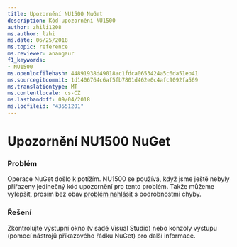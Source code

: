 ```yaml
---
title: Upozornění NU1500 NuGet
description: Kód upozornění NU1500
author: zhili1208
ms.author: lzhi
ms.date: 06/25/2018
ms.topic: reference
ms.reviewer: anangaur
f1_keywords:
- NU1500
ms.openlocfilehash: 44891938d49018ac1fdca0653424a5c6da51eb41
ms.sourcegitcommit: 1d1406764c6af5fb7801d462e0c4afc9092fa569
ms.translationtype: MT
ms.contentlocale: cs-CZ
ms.lasthandoff: 09/04/2018
ms.locfileid: "43551201"
---
```

# <a name="nuget-warning-nu1500"></a>Upozornění NU1500 NuGet

### <a name="issue"></a>Problém
Operace NuGet došlo k potížím. NU1500 se používá, když jsme ještě nebyly přiřazeny jedinečný kód upozornění pro tento problém. Takže můžeme vylepšit, prosím bez obav [problém nahlásit](https://github.com/nuget/home/issues) s podrobnostmi chyby.

### <a name="solution"></a>Řešení
Zkontrolujte výstupní okno (v sadě Visual Studio) nebo konzoly výstupu (pomocí nástrojů příkazového řádku NuGet) pro další informace.